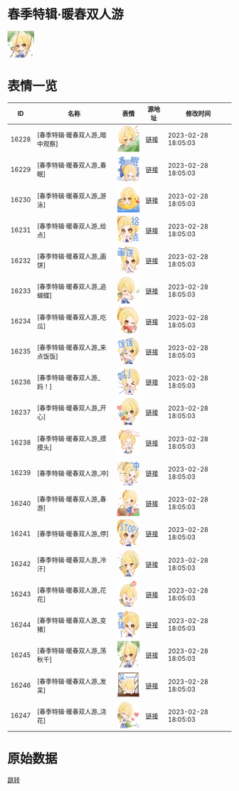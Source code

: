 # 春季特辑·暖春双人游

<img src="./cover.png" height="60" alt="cover" />

# 表情一览

|ID|名称|表情|源地址|修改时间|
|----|----|----|----|----|
|16228|[春季特辑·暖春双人游_暗中观察]|<img src="./pic/016228_%5B春季特辑·暖春双人游_暗中观察%5D.png" height="60" alt="暗中观察"/>|[链接](https://i0.hdslb.com/bfs/garb/item/268c866f150d70b4b259d844f41aa0edc829e36d.png)|2023-02-28 18:05:03|
|16229|[春季特辑·暖春双人游_春眠]|<img src="./pic/016229_%5B春季特辑·暖春双人游_春眠%5D.png" height="60" alt="春眠"/>|[链接](https://i0.hdslb.com/bfs/garb/item/6c83b9becd54a7402a8074514d806f68274f7699.png)|2023-02-28 18:05:03|
|16230|[春季特辑·暖春双人游_游泳]|<img src="./pic/016230_%5B春季特辑·暖春双人游_游泳%5D.png" height="60" alt="游泳"/>|[链接](https://i0.hdslb.com/bfs/garb/item/63009eef36a73693f1f042d37cedc8cb6e42e738.png)|2023-02-28 18:05:03|
|16231|[春季特辑·暖春双人游_给点]|<img src="./pic/016231_%5B春季特辑·暖春双人游_给点%5D.png" height="60" alt="给点"/>|[链接](https://i0.hdslb.com/bfs/garb/item/59f643750d4e1ad54f31c0fd6dc5da0bfbe9cdfe.png)|2023-02-28 18:05:03|
|16232|[春季特辑·暖春双人游_画饼]|<img src="./pic/016232_%5B春季特辑·暖春双人游_画饼%5D.png" height="60" alt="画饼"/>|[链接](https://i0.hdslb.com/bfs/garb/item/5e9bf594e00aad854051d4c3470ce7e9a256231b.png)|2023-02-28 18:05:03|
|16233|[春季特辑·暖春双人游_追蝴蝶]|<img src="./pic/016233_%5B春季特辑·暖春双人游_追蝴蝶%5D.png" height="60" alt="追蝴蝶"/>|[链接](https://i0.hdslb.com/bfs/garb/item/ccefe8305898bc6b531e43c9e5087b27830dbfd0.png)|2023-02-28 18:05:03|
|16234|[春季特辑·暖春双人游_吃瓜]|<img src="./pic/016234_%5B春季特辑·暖春双人游_吃瓜%5D.png" height="60" alt="吃瓜"/>|[链接](https://i0.hdslb.com/bfs/garb/item/98938555cbb07627960b47209f2540e824c1ba3d.png)|2023-02-28 18:05:03|
|16235|[春季特辑·暖春双人游_来点饭饭]|<img src="./pic/016235_%5B春季特辑·暖春双人游_来点饭饭%5D.png" height="60" alt="来点饭饭"/>|[链接](https://i0.hdslb.com/bfs/garb/item/5786a0c0f1dd4984870f9e79dfd5b702fe6c438d.png)|2023-02-28 18:05:03|
|16236|[春季特辑·暖春双人游_妈！]|<img src="./pic/016236_%5B春季特辑·暖春双人游_妈！%5D.png" height="60" alt="妈！"/>|[链接](https://i0.hdslb.com/bfs/garb/item/f4678b61183043d38a6f1ea31944bba1847c6b09.png)|2023-02-28 18:05:03|
|16237|[春季特辑·暖春双人游_开心]|<img src="./pic/016237_%5B春季特辑·暖春双人游_开心%5D.png" height="60" alt="开心"/>|[链接](https://i0.hdslb.com/bfs/garb/item/41cc97d86636d490b9ffbeb8410b2f265b79fa45.png)|2023-02-28 18:05:03|
|16238|[春季特辑·暖春双人游_摸摸头]|<img src="./pic/016238_%5B春季特辑·暖春双人游_摸摸头%5D.png" height="60" alt="摸摸头"/>|[链接](https://i0.hdslb.com/bfs/garb/item/8e959bb9dcbcd8f0162050f2718f8e9bb12c87e1.png)|2023-02-28 18:05:03|
|16239|[春季特辑·暖春双人游_冲]|<img src="./pic/016239_%5B春季特辑·暖春双人游_冲%5D.png" height="60" alt="冲"/>|[链接](https://i0.hdslb.com/bfs/garb/item/d8a8f8eddbc202962a57d5fadd58c786fa7dde72.png)|2023-02-28 18:05:03|
|16240|[春季特辑·暖春双人游_春游]|<img src="./pic/016240_%5B春季特辑·暖春双人游_春游%5D.png" height="60" alt="春游"/>|[链接](https://i0.hdslb.com/bfs/garb/item/ed6e78fd493a7c1b4d689279c1718a46b9fe7515.png)|2023-02-28 18:05:03|
|16241|[春季特辑·暖春双人游_停]|<img src="./pic/016241_%5B春季特辑·暖春双人游_停%5D.png" height="60" alt="停"/>|[链接](https://i0.hdslb.com/bfs/garb/item/4b4e532e5298dc041c6600378aa2a989574e273f.png)|2023-02-28 18:05:03|
|16242|[春季特辑·暖春双人游_冷汗]|<img src="./pic/016242_%5B春季特辑·暖春双人游_冷汗%5D.png" height="60" alt="冷汗"/>|[链接](https://i0.hdslb.com/bfs/garb/item/2de5c90ec2ce424d43f0c152620ec20b266765ff.png)|2023-02-28 18:05:03|
|16243|[春季特辑·暖春双人游_花花]|<img src="./pic/016243_%5B春季特辑·暖春双人游_花花%5D.png" height="60" alt="花花"/>|[链接](https://i0.hdslb.com/bfs/garb/item/8c06afb064c3fdffcb8ebf87391f07ac720f36a8.png)|2023-02-28 18:05:03|
|16244|[春季特辑·暖春双人游_变猪]|<img src="./pic/016244_%5B春季特辑·暖春双人游_变猪%5D.png" height="60" alt="变猪"/>|[链接](https://i0.hdslb.com/bfs/garb/item/3067b2feec1b3b4e32130ce152712fba1f0ff55b.png)|2023-02-28 18:05:03|
|16245|[春季特辑·暖春双人游_荡秋千]|<img src="./pic/016245_%5B春季特辑·暖春双人游_荡秋千%5D.png" height="60" alt="荡秋千"/>|[链接](https://i0.hdslb.com/bfs/garb/item/ee69d4ec1c1e7bdd0796c0c610b97953f5beeeab.png)|2023-02-28 18:05:03|
|16246|[春季特辑·暖春双人游_发呆]|<img src="./pic/016246_%5B春季特辑·暖春双人游_发呆%5D.png" height="60" alt="发呆"/>|[链接](https://i0.hdslb.com/bfs/garb/item/00789674e414e86a57890cc6a44cbab020a97dd7.png)|2023-02-28 18:05:03|
|16247|[春季特辑·暖春双人游_浇花]|<img src="./pic/016247_%5B春季特辑·暖春双人游_浇花%5D.png" height="60" alt="浇花"/>|[链接](https://i0.hdslb.com/bfs/garb/item/716a48af97a98df6f4ce9724fb920d7d0287b2c1.png)|2023-02-28 18:05:03|

# 原始数据

[跳转](./raw.json)

